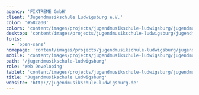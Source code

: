 ```yaml
---
agency: 'FIXTREME GmbH'
client: 'Jugendmusikschule Ludwigsburg e.V.'
color: '#58ca00'
colors: 'content/images/projects/jugendmusikschule-ludwigsburg/jugendmusikschule-ludwigsburg-colors.png'
desktop: 'content/images/projects/jugendmusikschule-ludwigsburg/jugendmusikschule-ludwigsburg-imac.png'
fonts:
  - 'open-sans'
homepage: 'content/images/projects/jugendmusikschule-ludwigsburg/jugendmusikschule-ludwigsburg.png'
mobile: 'content/images/projects/jugendmusikschule-ludwigsburg/jugendmusikschule-ludwigsburg-iphone.png'
path: '/jugendmusikschule-ludwigsburg'
role: 'Web Developing'
tablet: 'content/images/projects/jugendmusikschule-ludwigsburg/jugendmusikschule-ludwigsburg-ipad.png'
title: 'Jugendmusikschule Ludwigsburg'
website: 'http://jugendmusikschule-ludwigsburg.de'
---
```

